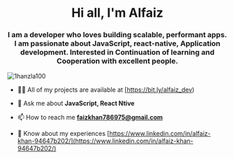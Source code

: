 <h1 align="center">Hi all, I'm Alfaiz</h1>

<h3 align="center">I am a developer who loves building scalable, performant apps. I am passionate about JavaScript, react-native, Application development. Interested in Continuation of learning and Cooperation with excellent people.</h3>

<p align="left"> <img src="https://komarev.com/ghpvc/?username=1hanzla100&label=Profile%20views&color=0e75b6&style=flat" alt="1hanzla100" /> </p>

- 👨‍💻 All of my projects are available at [https://bit.ly/alfaiz_dev)

- 💬 Ask me about **JavaScript, React Ntive**

- 📫 How to reach me **faizkhan786975@gmail.com**

- 📄 Know about my experiences [https://www.linkedin.com/in/alfaiz-khan-94647b202/](https://www.linkedin.com/in/alfaiz-khan-94647b202/)

